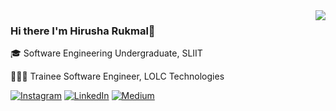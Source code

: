 <img align='right' src="https://github-readme-stats.vercel.app/api?username=HirushaRukmal&&show_icons=true&title_color=242F9B&icon_color=242F9B&text_color=242F9B&bg_color=EEEE">

### Hi there I'm Hirusha Rukmal👋

🎓 Software Engineering Undergraduate, SLIIT

👨🏻‍💻 Trainee Software Engineer, LOLC Technologies

[![Instagram](https://img.shields.io/badge/Instagram-%23E4405F.svg?logo=Instagram&logoColor=white)](https://instagram.com/_.hirusha._) [![LinkedIn](https://img.shields.io/badge/LinkedIn-%230077B5.svg?logo=linkedin&logoColor=white)](https://lk.linkedin.com/in/hirusharukmal) [![Medium](https://img.shields.io/badge/Medium-12100E?logo=medium&logoColor=white)](https://medium.com/@hirusharukmal266)
